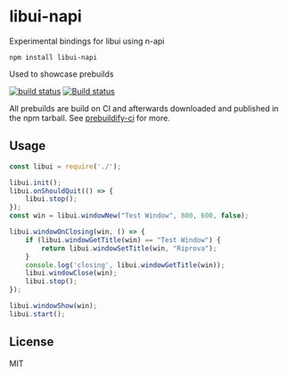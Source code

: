 # libui-napi

Experimental bindings for libui using n-api

```
npm install libui-napi
```

Used to showcase prebuilds

[![build status](https://travis-ci.org/parro-it/libui-napi.svg?branch=master)](https://travis-ci.org/parro-it/libui-napi)
[![Build status](https://ci.appveyor.com/api/projects/status/d1j0kq1wjiqticwn/branch/master?svg=true)](https://ci.appveyor.com/project/parro-it/libui-napi/branch/master)

All prebuilds are build on CI and afterwards downloaded and published in the npm tarball. See [prebuildify-ci](https://github.com/parro-it/prebuildify-ci) for more.

## Usage

``` js
const libui = require('./');

libui.init();
libui.onShouldQuit(() => {
	libui.stop();
});
const win = libui.windowNew("Test Window", 800, 600, false);

libui.windowOnClosing(win, () => {
	if (libui.windowGetTitle(win) == "Test Window") {
		return libui.windowSetTitle(win, "Riprova");
	}
	console.log('closing', libui.windowGetTitle(win));
	libui.windowClose(win);
	libui.stop();
});

libui.windowShow(win);
libui.start();
```

## License

MIT
